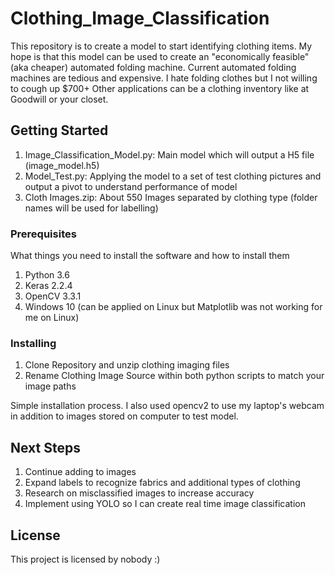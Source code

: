 # Clothing_Image_Classification

This repository is to create a model to start identifying clothing items. My hope is that this model can be used to create an "economically feasible" (aka cheaper) automated folding machine. Current automated folding machines are tedious and expensive. I hate folding clothes but I not willing to cough up $700+ Other applications can be a clothing inventory like at Goodwill or your closet.

## Getting Started

1. Image_Classification_Model.py: Main model which will output a H5 file (image_model.h5)
2. Model_Test.py: Applying the model to a set of test clothing pictures and output a pivot to understand performance of model
3. Cloth Images.zip: About 550 Images separated by clothing type (folder names will be used for labelling)

### Prerequisites

What things you need to install the software and how to install them

1. Python 3.6
2. Keras 2.2.4
3. OpenCV 3.3.1
4. Windows 10 (can be applied on Linux but Matplotlib was not working for me on Linux)

### Installing

1. Clone Repository and unzip clothing imaging files
2. Rename Clothing Image Source within both python scripts to match your image paths

Simple installation process. I also used opencv2 to use my laptop's webcam in addition to images stored on computer to test model. 

## Next Steps

1. Continue adding to images
2. Expand labels to recognize fabrics and additional types of clothing
3. Research on misclassified images to increase accuracy
4. Implement using YOLO so I can create real time image classification

## License

This project is licensed by nobody :) 
